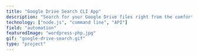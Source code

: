 ```yaml
---
title: "Google Drive Search CLI App"
description: "Search for your Google Drive files right from the comfort of the terminal, and get the clickable links to open them in your default browser."
technology: ["node.js", "command line", "API"]
field: "automation"
featuredImage: "wordpress-php.jpg"
gif: "google-drive-search.gif"
type: "project"
---
```

